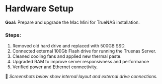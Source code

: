 # Hardware Setup

**Goal:** Prepare and upgrade the Mac Mini for TrueNAS installation.

### Steps:
1. Removed old hard drive and replaced with 500GB SSD.
2. Connected external 100Gb Flash drive for running the Truenas Server.
3. Cleaned cooling fans and applied new thermal paste.
4. Upgraded RAM to improve server responsivness and performance
5. Verified power and Ethernet connectivity.

📸 *Screenshots below show internal layout and external drive connections.*
